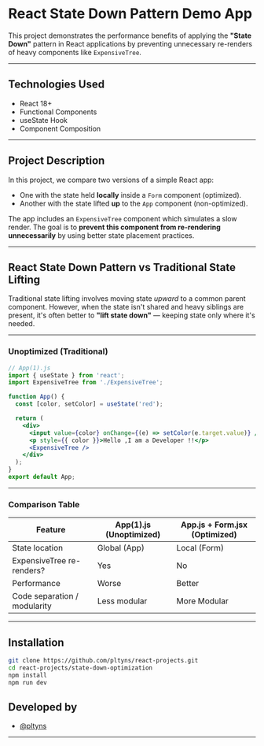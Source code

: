 # React State Down Pattern Demo App

This project demonstrates the performance benefits of applying the **"State Down"** pattern in React applications by preventing unnecessary re-renders of heavy components like `ExpensiveTree`.

---

## Technologies Used

- React 18+
- Functional Components
- useState Hook
- Component Composition

---

## Project Description

In this project, we compare two versions of a simple React app:
- One with the state held **locally** inside a `Form` component (optimized).
- Another with the state lifted **up** to the `App` component (non-optimized).

The app includes an `ExpensiveTree` component which simulates a slow render. The goal is to **prevent this component from re-rendering unnecessarily** by using better state placement practices.

---

## React State Down Pattern vs Traditional State Lifting

Traditional state lifting involves moving state *upward* to a common parent component. However, when the state isn't shared and heavy siblings are present, it's often better to **"lift state down"** — keeping state only where it's needed.

---

###  Unoptimized (Traditional)

```jsx
// App(1).js
import { useState } from 'react';
import ExpensiveTree from './ExpensiveTree';

function App() {
  const [color, setColor] = useState('red');

  return (
    <div>
      <input value={color} onChange={(e) => setColor(e.target.value)} />
      <p style={{ color }}>Hello ,I am a Developer !!</p>
      <ExpensiveTree />
    </div>
  );
}
export default App;
```

---
### Comparison Table

| Feature                     | App(1).js (Unoptimized) | App.js + Form.jsx (Optimized)|
|-----------------------------|-------------------------|------------------------------|
| State location              | Global (App)            | Local (Form)                 |
|ExpensiveTree re-renders?    | Yes                     | No                           |
| Performance                 | Worse                   | Better                       |
| Code separation / modularity| Less modular            | More Modular                 |

---
## Installation

```bash
git clone https://github.com/pltyns/react-projects.git
cd react-projects/state-down-optimization
npm install
npm run dev
```
## Developed by

- [@pltyns](https://github.com/pltyns)

---
